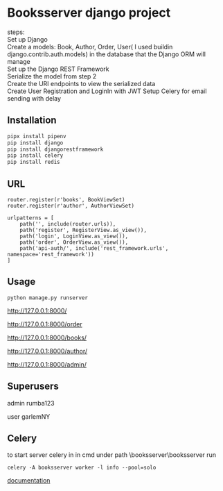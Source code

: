 # Booksserver django project

steps:\
Set up Django\
Create a models: Book, Author, Order, User( I used buildin django.contrib.auth.models) in the database that the Django ORM will manage\
Set up the Django REST Framework\
Serialize the model from step 2\
Create the URI endpoints to view the serialized data\
Create User Registration and LoginIn with JWT
Setup Celery for email sending with delay

## Installation


```bash
pipx install pipenv
pip install django
pip install djangorestframework
pip install celery
pip install redis

```

## URL

```router = routers.DefaultRouter()
router.register(r'books', BookViewSet)
router.register(r'author', AuthorViewSet)

urlpatterns = [
    path('', include(router.urls)),
    path('register', RegisterView.as_view()),
    path('login', LoginView.as_view()),
    path('order', OrderView.as_view()),   
    path('api-auth/', include('rest_framework.urls', namespace='rest_framework'))
]
```

## Usage
```
python manage.py runserver
```
http://127.0.0.1:8000/

http://127.0.0.1:8000/order

http://127.0.0.1:8000/books/

http://127.0.0.1:8000/author/

http://127.0.0.1:8000/admin/

## Superusers

admin
rumba123

user 
garlemNY

## Celery
to start server celery in in cmd under path \booksserver\booksserver
 run
```
celery -A booksserver worker -l info --pool=solo
 ```
[documentation](https://docs.celeryproject.org/en/stable/userguide/testing.html)